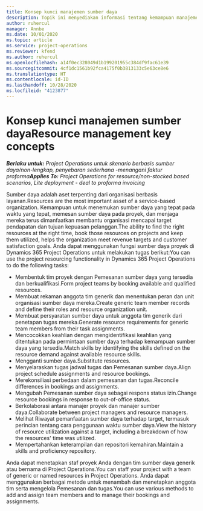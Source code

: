```yaml
---
title: Konsep kunci manajemen sumber daya
description: Topik ini menyediakan informasi tentang kemampuan manajemen sumber daya di Microsoft Dynamics Project operations.
author: ruhercul
manager: Annbe
ms.date: 10/01/2020
ms.topic: article
ms.service: project-operations
ms.reviewer: kfend
ms.author: ruhercul
ms.openlocfilehash: a14f0ec328049d1b199201955c384df9fac61e39
ms.sourcegitcommit: 4cf1dc1561b92fca4175f0b3813133c5e63ce8e6
ms.translationtype: HT
ms.contentlocale: id-ID
ms.lasthandoff: 10/28/2020
ms.locfileid: "4123877"
---
```

# <a name="resource-management-key-concepts"></a><span data-ttu-id="72d1b-103">Konsep kunci manajemen sumber daya</span><span class="sxs-lookup"><span data-stu-id="72d1b-103">Resource management key concepts</span></span>

<span data-ttu-id="72d1b-104">_**Berlaku untuk:** Project Operations untuk skenario berbasis sumber daya/non-lengkap, penyebaran sederhana -menangani faktur proforma_</span><span class="sxs-lookup"><span data-stu-id="72d1b-104">_**Applies To:** Project Operations for resource/non-stocked based scenarios, Lite deployment - deal to proforma invoicing_</span></span>

<span data-ttu-id="72d1b-105">Sumber daya adalah aset terpenting dari organisasi berbasis layanan.</span><span class="sxs-lookup"><span data-stu-id="72d1b-105">Resources are the most important asset of a service-based organization.</span></span> <span data-ttu-id="72d1b-106">Kemampuan untuk menemukan sumber daya yang tepat pada waktu yang tepat, memesan sumber daya pada proyek, dan menjaga mereka terus dimanfaatkan membantu organisasi mencapai target pendapatan dan tujuan kepuasan pelanggan.</span><span class="sxs-lookup"><span data-stu-id="72d1b-106">The ability to find the right resources at the right time, book those resources on projects and keep them utilized, helps the organization meet revenue targets and customer satisfaction goals.</span></span> <span data-ttu-id="72d1b-107">Anda dapat menggunakan fungsi sumber daya proyek di Dynamics 365 Project Operations untuk melakukan tugas berikut:</span><span class="sxs-lookup"><span data-stu-id="72d1b-107">You can use the project resourcing functionality in Dynamics 365 Project Operations to do the following tasks:</span></span>

- <span data-ttu-id="72d1b-108">Membentuk tim proyek dengan Pemesanan sumber daya yang tersedia dan berkualifikasi.</span><span class="sxs-lookup"><span data-stu-id="72d1b-108">Form project teams by booking available and qualified resources.</span></span>
- <span data-ttu-id="72d1b-109">Membuat rekaman anggota tim generik dan menentukan peran dan unit organisasi sumber daya mereka.</span><span class="sxs-lookup"><span data-stu-id="72d1b-109">Create generic team member records and define their roles and resource organization unit.</span></span>
- <span data-ttu-id="72d1b-110">Membuat persyaratan sumber daya untuk anggota tim generik dari penetapan tugas mereka.</span><span class="sxs-lookup"><span data-stu-id="72d1b-110">Generate resource requirements for generic team members from their task assignments.</span></span>
- <span data-ttu-id="72d1b-111">Mencocokkan keahlian dengan mengidentifikasi keahlian yang ditentukan pada permintaan sumber daya terhadap kemampuan sumber daya yang tersedia.</span><span class="sxs-lookup"><span data-stu-id="72d1b-111">Match skills by identifying the skills defined on the resource demand against available resource skills.</span></span>
- <span data-ttu-id="72d1b-112">Mengganti sumber daya.</span><span class="sxs-lookup"><span data-stu-id="72d1b-112">Substitute resources.</span></span>
- <span data-ttu-id="72d1b-113">Menyelaraskan tugas jadwal tugas dan Pemesanan sumber daya.</span><span class="sxs-lookup"><span data-stu-id="72d1b-113">Align project schedule assignments and resource bookings.</span></span>
- <span data-ttu-id="72d1b-114">Merekonsiliasi perbedaan dalam pemesanan dan tugas.</span><span class="sxs-lookup"><span data-stu-id="72d1b-114">Reconcile differences in bookings and assignments.</span></span>
- <span data-ttu-id="72d1b-115">Mengubah Pemesanan sumber daya sebagai respons status izin.</span><span class="sxs-lookup"><span data-stu-id="72d1b-115">Change resource bookings in response to out-of-office status.</span></span>
- <span data-ttu-id="72d1b-116">Berkolaborasi antara manajer proyek dan manajer sumber daya.</span><span class="sxs-lookup"><span data-stu-id="72d1b-116">Collaborate between project managers and resource managers.</span></span>
- <span data-ttu-id="72d1b-117">Melihat Riwayat pemanfaatan sumber daya terhadap target, termasuk perincian tentang cara penggunaan waktu sumber daya.</span><span class="sxs-lookup"><span data-stu-id="72d1b-117">View the history of resource utilization against a target, including a breakdown of how the resources' time was utilized.</span></span>
- <span data-ttu-id="72d1b-118">Mempertahankan keterampilan dan repositori kemahiran.</span><span class="sxs-lookup"><span data-stu-id="72d1b-118">Maintain a skills and proficiency repository.</span></span>


<span data-ttu-id="72d1b-119">Anda dapat menetapkan staf proyek Anda dengan tim sumber daya generik atau bernama di Project Operations.</span><span class="sxs-lookup"><span data-stu-id="72d1b-119">You can staff your project with a team of generic or named resources in Project Operations.</span></span> <span data-ttu-id="72d1b-120">Anda dapat menggunakan berbagai metode untuk menambah dan menetapkan anggota tim serta mengelola Pemesanan dan tugas.</span><span class="sxs-lookup"><span data-stu-id="72d1b-120">You can use various methods to add and assign team members and to manage their bookings and assignments.</span></span> 

